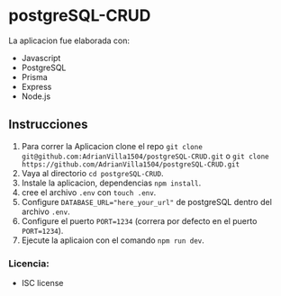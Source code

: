 # postgreSQL-CRUD

La aplicacion fue elaborada con:

- Javascript
- PostgreSQL
- Prisma
- Express
- Node.js

## Instrucciones

1. Para correr la Aplicacion clone el repo ``` git clone git@github.com:AdrianVilla1504/postgreSQL-CRUD.git ``` o ``` git clone https://github.com/AdrianVilla1504/postgreSQL-CRUD.git ```
2. Vaya al directorio ``` cd postgreSQL-CRUD ```.
3. Instale la aplicacion, dependencias ``` npm install ```.
4. cree el archivo ``` .env ``` con ``` touch .env ```.
5. Configure ``` DATABASE_URL="here_your_url" ``` de postgreSQL dentro del archivo ``` .env ```.
6. Configure el puerto ``` PORT=1234 ``` (correra por defecto en el puerto ``` PORT=1234 ```).
7. Ejecute la aplicaion con el comando ``` npm run dev ```.


### Licencia:

- ISC license
